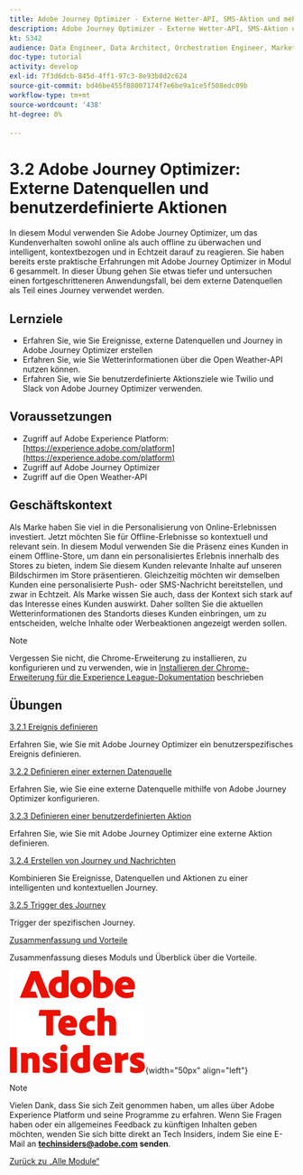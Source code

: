 ```yaml
---
title: Adobe Journey Optimizer - Externe Wetter-API, SMS-Aktion und mehr
description: Adobe Journey Optimizer - Externe Wetter-API, SMS-Aktion und mehr
kt: 5342
audience: Data Engineer, Data Architect, Orchestration Engineer, Marketer
doc-type: tutorial
activity: develop
exl-id: 7f3d6dcb-845d-4ff1-97c3-8e93b8d2c624
source-git-commit: bd46be455f88007174f7e6be9a1ce5f508edc09b
workflow-type: tm+mt
source-wordcount: '438'
ht-degree: 0%

---
```


# 3.2 Adobe Journey Optimizer: Externe Datenquellen und benutzerdefinierte Aktionen

In diesem Modul verwenden Sie Adobe Journey Optimizer, um das Kundenverhalten sowohl online als auch offline zu überwachen und intelligent, kontextbezogen und in Echtzeit darauf zu reagieren. Sie haben bereits erste praktische Erfahrungen mit Adobe Journey Optimizer in Modul 6 gesammelt. In dieser Übung gehen Sie etwas tiefer und untersuchen einen fortgeschritteneren Anwendungsfall, bei dem externe Datenquellen als Teil eines Journey verwendet werden.

## Lernziele

- Erfahren Sie, wie Sie Ereignisse, externe Datenquellen und Journey in Adobe Journey Optimizer erstellen
- Erfahren Sie, wie Sie Wetterinformationen über die Open Weather-API nutzen können.
- Erfahren Sie, wie Sie benutzerdefinierte Aktionsziele wie Twilio und Slack von Adobe Journey Optimizer verwenden.

## Voraussetzungen

- Zugriff auf Adobe Experience Platform: [https://experience.adobe.com/platform](https://experience.adobe.com/platform)
- Zugriff auf Adobe Journey Optimizer
- Zugriff auf die Open Weather-API

## Geschäftskontext

Als Marke haben Sie viel in die Personalisierung von Online-Erlebnissen investiert. Jetzt möchten Sie für Offline-Erlebnisse so kontextuell und relevant sein.
In diesem Modul verwenden Sie die Präsenz eines Kunden in einem Offline-Store, um dann ein personalisiertes Erlebnis innerhalb des Stores zu bieten, indem Sie diesem Kunden relevante Inhalte auf unseren Bildschirmen im Store präsentieren. Gleichzeitig möchten wir demselben Kunden eine personalisierte Push- oder SMS-Nachricht bereitstellen, und zwar in Echtzeit.
Als Marke wissen Sie auch, dass der Kontext sich stark auf das Interesse eines Kunden auswirkt. Daher sollten Sie die aktuellen Wetterinformationen des Standorts dieses Kunden einbringen, um zu entscheiden, welche Inhalte oder Werbeaktionen angezeigt werden sollen.

>[!NOTE]
>
>Vergessen Sie nicht, die Chrome-Erweiterung zu installieren, zu konfigurieren und zu verwenden, wie in [Installieren der Chrome-Erweiterung für die Experience League-Dokumentation](../../gettingstarted/gettingstarted/ex1.md) beschrieben

## Übungen

[3.2.1 Ereignis definieren](./ex1.md)

Erfahren Sie, wie Sie mit Adobe Journey Optimizer ein benutzerspezifisches Ereignis definieren.

[3.2.2 Definieren einer externen Datenquelle](./ex2.md)

Erfahren Sie, wie Sie eine externe Datenquelle mithilfe von Adobe Journey Optimizer konfigurieren.

[3.2.3 Definieren einer benutzerdefinierten Aktion](./ex3.md)

Erfahren Sie, wie Sie mit Adobe Journey Optimizer eine externe Aktion definieren.

[3.2.4 Erstellen von Journey und Nachrichten](./ex4.md)

Kombinieren Sie Ereignisse, Datenquellen und Aktionen zu einer intelligenten und kontextuellen Journey.

[3.2.5 Trigger des Journey](./ex5.md)

Trigger der spezifischen Journey.

[Zusammenfassung und Vorteile](./summary.md)

Zusammenfassung dieses Moduls und Überblick über die Vorteile.

![Tech Insiders](./../../../assets/images/techinsiders.png){width="50px" align="left"}

>[!NOTE]
>
>Vielen Dank, dass Sie sich Zeit genommen haben, um alles über Adobe Experience Platform und seine Programme zu erfahren. Wenn Sie Fragen haben oder ein allgemeines Feedback zu künftigen Inhalten geben möchten, wenden Sie sich bitte direkt an Tech Insiders, indem Sie eine E-Mail an **techinsiders@adobe.com senden**.

[Zurück zu „Alle Module“](../../../overview.md)
